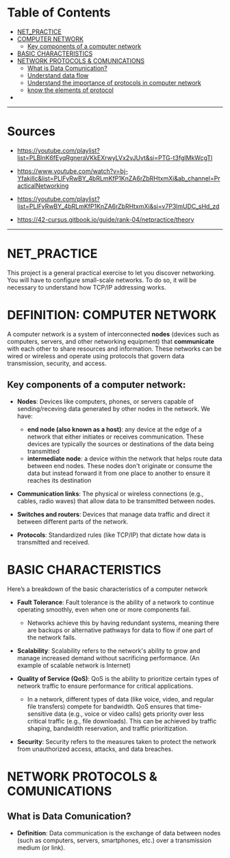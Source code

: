 # Table of Contents
- [NET_PRACTICE](#net_practice)
- [COMPUTER NETWORK](#computer-network)
	- [Key components of a computer network](#key-componets-of-a-computer-network)
- [BASIC CHARACTERISTICS](#basic-characteristics)
- [NETWORK PROTOCOLS & COMUNICATIONS](@network-protocols-&-cominications)
	- [What is Data Comunication?](#What-is-Data-Comunication?)
	- [Understand data flow](#Undersand-data-flow)
	- [Understand the importance of protocols in computer network](#Understand-the-importance-of-protocols-in-computer-network)
	- [know the elements of protocol](#know-the-elements-of-protocol)
- [](#)


***
# Sources
- https://youtube.com/playlist?list=PLBlnK6fEyqRgneraVKkEXrwyLVx2vJUvt&si=PTG-t3fgIMkWcgTl
- https://www.youtube.com/watch?v=bj-Yfakjllc&list=PLIFyRwBY_4bRLmKfP1KnZA6rZbRHtxmXi&ab_channel=PracticalNetworking

- https://youtube.com/playlist?list=PLIFyRwBY_4bRLmKfP1KnZA6rZbRHtxmXi&si=v7P3lmUDC_sHd_zd

- https://42-cursus.gitbook.io/guide/rank-04/netpractice/theory

***

# NET_PRACTICE
This project is a general practical exercise to let you discover networking.
You will have to configure small-scale networks. To do so, it will be necessary to understand how TCP/IP addressing works.

# DEFINITION: COMPUTER NETWORK
A computer network is a system of interconnected **nodes** (devices such as computers, servers, and other networking equipment) that **communicate** with each other to share resources and information. These networks can be wired or wireless and operate using protocols that govern data transmission, security, and access.

## Key components of a computer network:
- **Nodes**: Devices like computers, phones, or servers capable of sending/receving data generated by other nodes in the network. We have:
	- **end node (also known as a host)**: any device at the edge of a network that either initiates or receives communication. These devices are typically the sources or destinations of the data being transmitted
	- **intermediate node**: a device within the network that helps route data between end nodes. These nodes don't originate or consume the data but instead forward it from one place to another to ensure it reaches its destination

- **Communication links**: The physical or wireless connections (e.g., cables, radio waves) that allow data to be transmitted between nodes.
- **Switches and routers**: Devices that manage data traffic and direct it between different parts of the network.
- **Protocols**: Standardized rules (like TCP/IP) that dictate how data is transmitted and received.

# BASIC CHARACTERISTICS
Here’s a breakdown of the basic characteristics of a computer network

- **Fault Tolerance**: Fault tolerance is the ability of a network to continue 
  operating smoothly, even when one or more components fail.
  - Networks achieve this by having redundant systems, meaning there are backups 
    or alternative pathways for data to flow if one part of the network fails.

- **Scalability**: Scalability refers to the network's ability to grow and manage 
  increased demand without sacrificing performance.
  (An example of scalable network is Internet)

- **Quality of Service (QoS)**: QoS is the ability to prioritize certain types 
  of network traffic to ensure performance for critical applications.
  - In a network, different types of data (like voice, video, and regular file transfers) 
    compete for bandwidth. QoS ensures that time-sensitive data (e.g., voice or video calls) 
	gets priority over less critical traffic (e.g., file downloads).
	This can be achieved by traffic shaping, bandwidth reservation, and traffic prioritization.

- **Security**: Security refers to the measures taken to protect the network 
  from unauthorized access, attacks, and data breaches.


# NETWORK PROTOCOLS & COMUNICATIONS
## What is Data Comunication?
- **Definition**: Data communication is the exchange of data between nodes (such as computers, servers, smartphones, etc.) 
over a transmission medium (or link).
